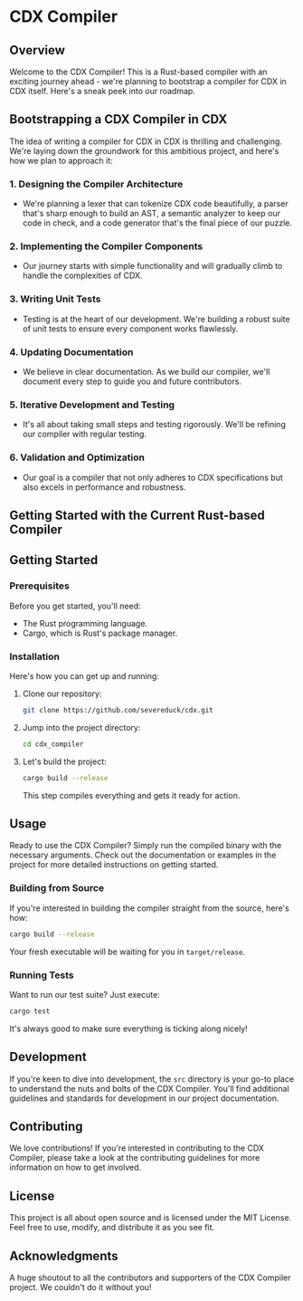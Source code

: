 
# CDX Compiler

## Overview
Welcome to the CDX Compiler! 
This is a Rust-based compiler with an exciting journey ahead - we're planning to bootstrap a compiler for CDX in CDX itself. Here's a sneak peek into our roadmap.

## Bootstrapping a CDX Compiler in CDX
The idea of writing a compiler for CDX in CDX is thrilling and challenging. We're laying down the groundwork for this ambitious project, and here's how we plan to approach it:

### 1. Designing the Compiler Architecture
- We're planning a lexer that can tokenize CDX code beautifully, a parser that's sharp enough to build an AST, a semantic analyzer to keep our code in check, and a code generator that's the final piece of our puzzle.

### 2. Implementing the Compiler Components
- Our journey starts with simple functionality and will gradually climb to handle the complexities of CDX.

### 3. Writing Unit Tests
- Testing is at the heart of our development. We're building a robust suite of unit tests to ensure every component works flawlessly.

### 4. Updating Documentation
- We believe in clear documentation. As we build our compiler, we'll document every step to guide you and future contributors.

### 5. Iterative Development and Testing
- It's all about taking small steps and testing rigorously. We'll be refining our compiler with regular testing.

### 6. Validation and Optimization
- Our goal is a compiler that not only adheres to CDX specifications but also excels in performance and robustness.

## Getting Started with the Current Rust-based Compiler

## Getting Started

### Prerequisites

Before you get started, you'll need:

- The Rust programming language.
- Cargo, which is Rust's package manager.

### Installation

Here's how you can get up and running:

1. Clone our repository:

   ```bash
   git clone https://github.com/severeduck/cdx.git
   ```

2. Jump into the project directory:

   ```bash
   cd cdx_compiler
   ```

3. Let's build the project:

   ```bash
   cargo build --release
   ```

   This step compiles everything and gets it ready for action.

## Usage

Ready to use the CDX Compiler?
Simply run the compiled binary with the necessary arguments.
Check out the documentation or examples in the project for more detailed instructions on getting started.

### Building from Source

If you're interested in building the compiler straight from the source, here's how:

```bash
cargo build --release
```

Your fresh executable will be waiting for you in `target/release`.

### Running Tests

Want to run our test suite? Just execute:

```bash
cargo test
```

It's always good to make sure everything is ticking along nicely!

## Development

If you're keen to dive into development, the `src` directory is your go-to place to understand the nuts and bolts of the CDX Compiler.
You'll find additional guidelines and standards for development in our project documentation.

## Contributing
We love contributions! 
If you're interested in contributing to the CDX Compiler, please take a look at the contributing guidelines for more information on how to get involved.

## License
This project is all about open source and is licensed under the MIT License. 
Feel free to use, modify, and distribute it as you see fit.

## Acknowledgments
A huge shoutout to all the contributors and supporters of the CDX Compiler project. 
We couldn't do it without you!
